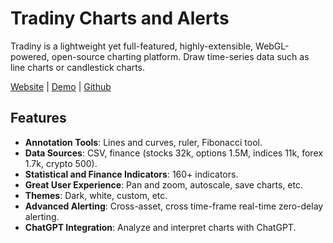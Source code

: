 # Tradiny Charts and Alerts

Tradiny is a lightweight yet full-featured, highly-extensible, WebGL-powered, open-source charting platform. Draw time-series data such as line charts or candlestick charts.

[<a href="https://tradiny.com" target="_blank">Website</a>](https://tradiny.com) |
[<a href="https://demo.tradiny.com" target="_blank">Demo</a>](https://demo.tradiny.com) |
[<a href="https://github.com/tradiny/tradiny" target="_blank">Github</a>](https://github.com/tradiny/tradiny)

## Features

- **Annotation Tools**: Lines and curves, ruler, Fibonacci tool.
- **Data Sources**: CSV, finance (stocks 32k, options 1.5M, indices 11k, forex 1.7k, crypto 500).
- **Statistical and Finance Indicators**: 160+ indicators.
- **Great User Experience**: Pan and zoom, autoscale, save charts, etc.
- **Themes**: Dark, white, custom, etc.
- **Advanced Alerting**: Cross-asset, cross time-frame real-time zero-delay alerting.
- **ChatGPT Integration**: Analyze and interpret charts with ChatGPT.
